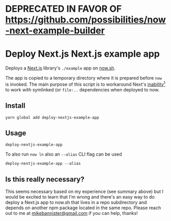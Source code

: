 # DEPRECATED IN FAVOR OF https://github.com/possibilities/now-next-example-builder

# Deploy Next.js Next.js example app

Deploys a [Next.js](https://nextjs.org/docs) library's `./example` app on [now.sh](https://zeit.co/docs).

The app is copied to a temporary directory where it is prepared before `now` is invoked. The main purpose of this script is to workaround Next's <a href='#is-this-really-necessary'>inability<sup>1</sup></a> to work with symlinked (or `file:..` dependencies when deployed to now.


## Install

```Shell
yarn global add deploy-nextjs-example-app
```

## Usage

```Shell
deploy-nextjs-example-app
```

To also run `now ln` also an `--alias` CLI flag can be used

```Shell
deploy-nextjs-example-app --alias
```

## Is this really necessary?

This seems necessary based on my experience (see summary above) but I would be excited to learn that I'm wrong and there's an easy way to do deploy a Next.js app to now.sh that lives in a repo subdirectory and depends on another npm package located in the same repo. Please reach out to me at mikebannister@gmail.com if you can help, thanks!
